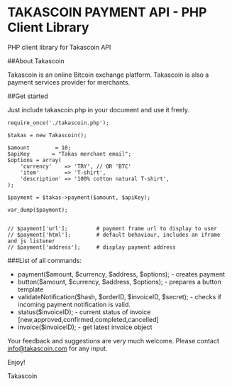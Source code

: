 TAKASCOIN PAYMENT API - PHP Client Library
================================

PHP client library for Takascoin API


##About Takascoin

Takascoin is an online Bitcoin exchange platform. Takascoin is also a payment services provider for merchants.

##Get started

Just include takascoin.php in your document and use it freely.

```
require_once('./takascoin.php');

$takas = new Takascoin();

$amount        = 10;
$apiKey       = "Takas merchant email";
$options = array(
	'currency' 	  => 'TRY', // OR 'BTC'
	'item'     	  => 'T-shirt',
	'description' => '100% cotton natural T-shirt',
);

$payment = $takas->payment($amount, $apiKey);

var_dump($payment);


// $payment['url']; 	    # payment frame url to display to user
// $payment['html']; 	    # default behaviour, includes an iframe and js listener
// $payment['address'];   	# display payment address

```

###List of all commands:
- payment($amount, $currency, $address, $options);                - creates payment
- button($amount, $currency, $address, $options);                 - prepares a button template
- validateNotification($hash, $orderID, $invoiceID, $secret);     - checks if incoming payment notification is valid.
- status($invoiceID);                                             - current status of invoice [new,approved,confirmed,completed,cancelled]
- invoice($invoiceID);                                            - get latest invoice object


Your feedback and suggestions are very much welcome. Please contact info@takascoin.com for any input. 

Enjoy!

Takascoin

